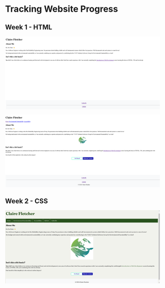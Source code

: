 # Tracking Website Progress

## Week 1 - HTML
![website 1 with only text and nothing else](website1.png)

![Added new pages and some carbon tooling](website2.png)

## Week 2 - CSS
![Added CSS styling and fixed the navigation bar as well as a pinned footer](website3.png)